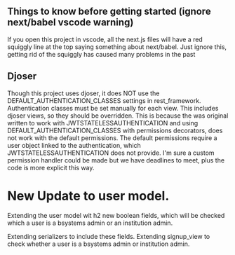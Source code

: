 ## Things to know before getting started (ignore next/babel vscode warning)

If you open this project in vscode, all the next.js files will have a red squiggly line at the top saying something about next/babel. Just ignore this, getting rid of the squiggly has caused many problems in the past

## Djoser

Though this project uses djoser, it does NOT use the DEFAULT_AUTHENTICATION_CLASSES settings in rest_framework. Authentication classes must be set manually for each view. This includes djoser views, so they should be overridden. This is because the was original written to work with JWTSTATELESSAUTHENTICATION and using DEFAULT_AUTHENTICATION_CLASSES with permissions decorators, does not work with the default permissions. The default permissions require a user object linked to the authentication, which JWTSTATELESSAUTHENTICATION does not provide. I'm sure a custom permission handler could be made but we have deadlines to meet, plus the code is more explicit this way.

# New Update to user model.

Extending the user model wit h2 new boolean fields, which will be checked which a user
is a bsystems admin or an institution admin.

Extending serializers to include these fields.
Extending signup_view to check whether a user is a bsystems admin or institution admin.